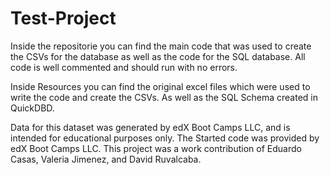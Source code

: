 # Test-Project

Inside the repositorie you can find the main code that was used to create the CSVs for the database as well as the code for the SQL database. All code is well commented and should run with no errors.

Inside Resources you can find the original excel files which were used to write the code and create the CSVs. As well as the SQL Schema created in QuickDBD.

Data for this dataset was generated by edX Boot Camps LLC, and is intended for educational purposes only. The Started code was provided by edX Boot Camps LLC. This project was a work contribution of Eduardo Casas, Valeria Jimenez, and David Ruvalcaba. 
